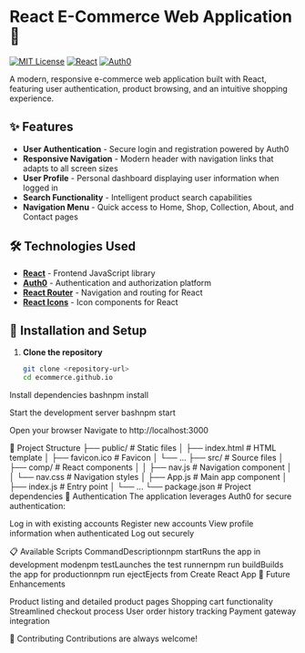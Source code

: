 # React E-Commerce Web Application 🛒

[![MIT License](https://img.shields.io/badge/License-MIT-green.svg)](https://choosealicense.com/licenses/mit/)
[![React](https://img.shields.io/badge/React-18.0.0-blue)](https://reactjs.org/)
[![Auth0](https://img.shields.io/badge/Auth0-Integrated-orange)](https://auth0.com/)

A modern, responsive e-commerce web application built with React, featuring user authentication, product browsing, and an intuitive shopping experience.



## ✨ Features

- **User Authentication** - Secure login and registration powered by Auth0
- **Responsive Navigation** - Modern header with navigation links that adapts to all screen sizes
- **User Profile** - Personal dashboard displaying user information when logged in
- **Search Functionality** - Intelligent product search capabilities
- **Navigation Menu** - Quick access to Home, Shop, Collection, About, and Contact pages

## 🛠️ Technologies Used

- **[React](https://reactjs.org/)** - Frontend JavaScript library
- **[Auth0](https://auth0.com/)** - Authentication and authorization platform
- **[React Router](https://reactrouter.com/)** - Navigation and routing for React
- **[React Icons](https://react-icons.github.io/react-icons/)** - Icon components for React

## 🚀 Installation and Setup

1. **Clone the repository**
   ```bash
   git clone <repository-url>
   cd ecommerce.github.io

Install dependencies
bashnpm install

Start the development server
bashnpm start

Open your browser
Navigate to http://localhost:3000

📁 Project Structure
├── public/               # Static files
│   ├── index.html        # HTML template
│   ├── favicon.ico       # Favicon
│   └── ...
├── src/                  # Source files
│   ├── comp/             # React components
│   │   ├── nav.js        # Navigation component
│   │   └── nav.css       # Navigation styles
│   ├── App.js            # Main app component
│   ├── index.js          # Entry point
│   └── ...
└── package.json          # Project dependencies
🔐 Authentication
The application leverages Auth0 for secure authentication:

Log in with existing accounts
Register new accounts
View profile information when authenticated
Log out securely

📋 Available Scripts
CommandDescriptionnpm startRuns the app in development modenpm testLaunches the test runnernpm run buildBuilds the app for productionnpm run ejectEjects from Create React App
🚧 Future Enhancements

Product listing and detailed product pages
Shopping cart functionality
Streamlined checkout process
User order history tracking
Payment gateway integration


🤝 Contributing
Contributions are always welcome!


